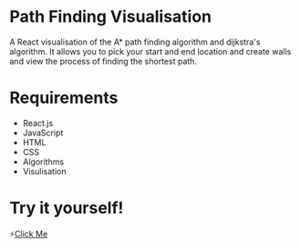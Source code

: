 # Path Finding Visualisation

A React visualisation of the A* path finding algorithm and dijkstra's algorithm. It allows you to pick your start and end location and create walls and view the process of finding the shortest path.
 
# Requirements

* React.js
* JavaScript
* HTML
* CSS
* Algorithms
* Visulisation

# Try it yourself!

⚡[Click Me](https://wayne9598.github.io/path-finding-visualiser/)

